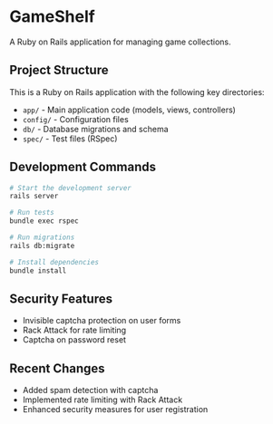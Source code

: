 # GameShelf

A Ruby on Rails application for managing game collections.

## Project Structure

This is a Ruby on Rails application with the following key directories:
- `app/` - Main application code (models, views, controllers)
- `config/` - Configuration files
- `db/` - Database migrations and schema
- `spec/` - Test files (RSpec)

## Development Commands

```bash
# Start the development server
rails server

# Run tests
bundle exec rspec

# Run migrations
rails db:migrate

# Install dependencies
bundle install
```

## Security Features

- Invisible captcha protection on user forms
- Rack Attack for rate limiting
- Captcha on password reset

## Recent Changes

- Added spam detection with captcha
- Implemented rate limiting with Rack Attack
- Enhanced security measures for user registration